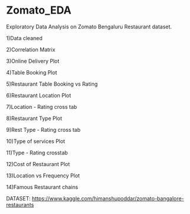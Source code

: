 # Zomato_EDA
Exploratory Data Analysis on Zomato Bengaluru Restaurant dataset.

1)Data cleaned

2)Correlation Matrix

3)Online Delivery Plot

4)Table Booking Plot

5)Restaurant Table Booking vs Rating

6)Restaurant Location Plot

7)Location - Rating cross tab

8)Restaurant Type Plot

9)Rest Type - Rating cross tab

10)Type of services Plot

11)Type - Rating crosstab

12)Cost of Restaurant Plot

13)Location vs Frequency Plot

14)Famous Restaurant chains

DATASET: https://www.kaggle.com/himanshupoddar/zomato-bangalore-restaurants
